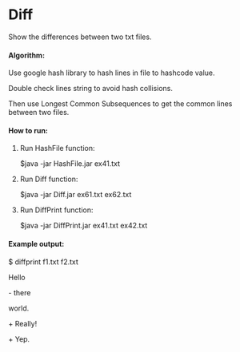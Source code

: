 # Diff

Show the differences between two txt files.

#### Algorithm: 
Use google hash library to hash lines in file to hashcode value.

Double check lines string to avoid hash collisions.

Then use Longest Common Subsequences to get the common lines between two files.

#### How to run:
1. Run HashFile function:

   $java -jar HashFile.jar ex41.txt

2. Run Diff function:

   $java -jar Diff.jar ex61.txt ex62.txt

3. Run DiffPrint function:

   $java -jar DiffPrint.jar ex41.txt ex42.txt

#### Example output:
$ diffprint  f1.txt f2.txt 

   Hello

\- there 

   world.

\+ Really! 

\+ Yep.

